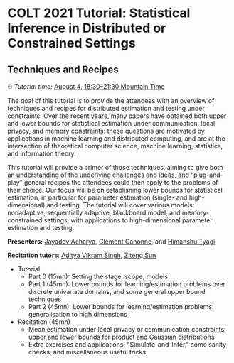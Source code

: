 # COLT 2021 Tutorial: Statistical Inference in Distributed or Constrained Settings
## Techniques and Recipes

⏰ _Tutorial time:_ [August 4, 18:30–21:30 Mountain Time](https://www.timeanddate.com/worldclock/converter.html?iso=20210805T003000&p1=224&p2=tz_mt&p3=179&p4=tz_gmt&p5=136&p6=195&p7=tz_ist&p8=tz_sgt&p9=tz_aet)

The goal of this tutorial is to provide the attendees with an overview of techniques and recipes for distributed estimation and testing under constraints. Over the recent years, many papers have obtained both upper and lower bounds for statistical
estimation under communication, local privacy, and memory constraints: these questions are motivated by applications in machine learning and distributed computing, and are at the intersection of theoretical
computer science, machine learning, statistics, and information theory.

This tutorial will provide a primer of those techniques, aiming to give both an understanding of the underlying challenges and ideas, and “plug-and-play” general recipes the attendees could then apply to the problems of their choice. Our focus will be on
establishing lower bounds for statistical estimation, in particular for parameter estimation (single- and high-dimensional) and testing. The tutorial will cover various models: nonadaptive, sequentially adaptive, blackboard model, and memory-constrained settings; with applications to high-dimensional parameter estimation and testing.

__Presenters:__ [Jayadev Acharya](https://people.ece.cornell.edu/acharya/), [Clément Canonne](https://ccanonne.github.io/), and [Himanshu Tyagi](https://ece.iisc.ac.in/~htyagi/)

__Recitation tutors__: [Aditya Vikram Singh](https://aditya-vs.github.io/), [Ziteng Sun](http://www.zitengsun.com/)

* Tutorial
  * Part 0 (15mn): Setting the stage: scope, models
  * Part 1 (45mn): Lower bounds for learning/estimation problems over discrete univariate domains, and some general upper bound techniques
  * Part 2 (45mn): Lower bounds for learning/estimation problems: generalisation to high dimensions
* Recitation (45mn)
  * Mean estimation under local privacy or communication constraints: upper and lower bounds for product and Gaussian distributions
  * Extra exercises and applications: "Simulate-and-Infer," some sanity checks, and miscellaneous useful tricks.
